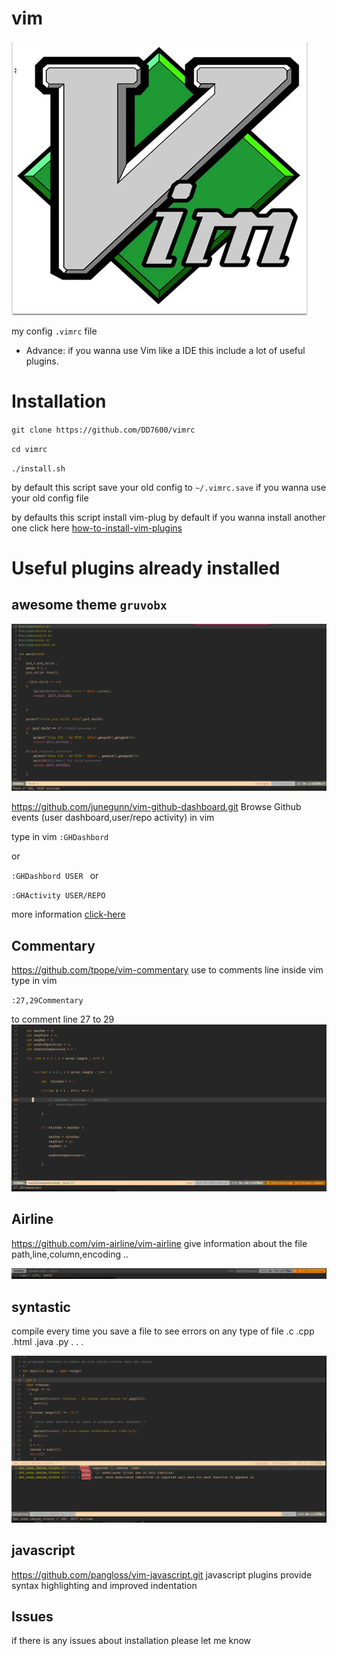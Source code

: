 # vim 
![vim-logo](vim-logo.jpeg)

my config ``.vimrc`` file 


- Advance: if you wanna use Vim like a IDE this include a lot of useful plugins.


# Installation

``git clone https://github.com/DD7600/vimrc ``

``cd vimrc``

``./install.sh``

by default this script save your old config to ``~/.vimrc.save`` if you wanna use your old config file


by defaults this script install vim-plug by default if you wanna install another one click here
[how-to-install-vim-plugins](https://opensource.com/article/20/2/how-install-vim-plugins )

# Useful plugins already installed

## awesome theme ``gruvobx``

![gruvbox](images/gruvbox.png)

https://github.com/junegunn/vim-github-dashboard.git
Browse Github events (user dashboard,user/repo activity) in vim


type in vim
``:GHDashbord ``

or

``:GHDashbord USER ``
or 

``:GHActivity USER/REPO``

more information [click-here](https://github.com/junegunn/vim-github-dashboard.git)

## Commentary

https://github.com/tpope/vim-commentary
use to comments line inside vim
type in vim

``:27,29Commentary``

to comment line 27 to 29
![Commentary](images/Comment.png)

## Airline
https://github.com/vim-airline/vim-airline give information about the file path,line,column,encoding ..

![airline](images/airline.png)

## syntastic
compile every time you save a file to see  errors on any type of file .c .cpp .html .java .py . . .

![syntastic](images/syntastic.png)

## javascript

https://github.com/pangloss/vim-javascript.git javascript plugins provide syntax highlighting and improved indentation

## Issues
if there is any issues about installation please let me know